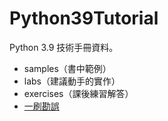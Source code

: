 # Python39Tutorial

Python 3.9 技術手冊資料。

- samples（書中範例）
- labs（建議動手的實作）
- exercises（課後練習解答）
- [一刷勘誤](errata.md)
